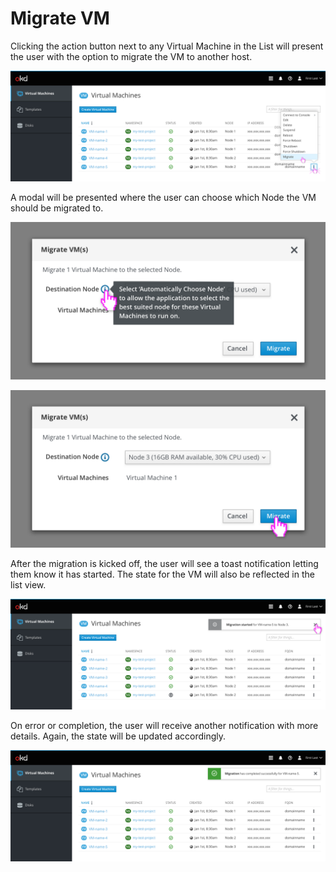 # Migrate VM

Clicking the action button next to any Virtual Machine in the List will present the user with the option to migrate the VM to another host.

![Selecting a VM](img/1-1-list.png)

A modal will be presented where the user can choose which Node the VM should be migrated to. 

![Modal view](img/1-2-modal-info.png)

![Modal migrate](img/1-3-modal-migrate.png)

After the migration is kicked off, the user will see a toast notification letting them know it has started. The state for the VM will also be reflected in the list view.

![Toast migration started](img/1-4-list-notification-started.png)

On error or completion, the user will receive another notification with more details. Again, the state will be updated accordingly.

![Toast migration complete](img/1-5-list-notification-completed.png)